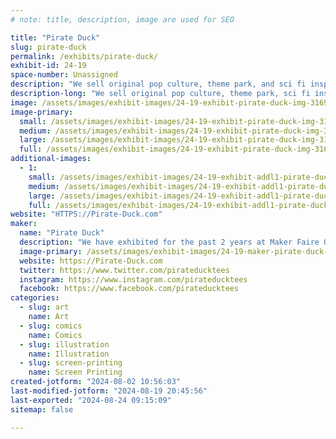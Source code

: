 ```yaml
---
# note: title, description, image are used for SEO

title: "Pirate Duck"
slug: pirate-duck
permalink: /exhibits/pirate-duck/
exhibit-id: 24-19
space-number: Unassigned
description: "We sell original pop culture, theme park, and sci fi inspired designs that are fun and unique."
description-long: "We sell original pop culture, theme park, sci fi inspired design. These designs are fun and unique and are sure to bring out your inner child or sense of humor. We also offer custom apparel. You can choose from ready made designs and combine them your favorite garnet color. "
image: /assets/images/exhibit-images/24-19-exhibit-pirate-duck-img-3169-large.jpeg
image-primary: 
  small: /assets/images/exhibit-images/24-19-exhibit-pirate-duck-img-3169-small.jpeg
  medium: /assets/images/exhibit-images/24-19-exhibit-pirate-duck-img-3169-medium.jpeg
  large: /assets/images/exhibit-images/24-19-exhibit-pirate-duck-img-3169-large.jpeg
  full: /assets/images/exhibit-images/24-19-exhibit-pirate-duck-img-3169-full.jpeg
additional-images: 
  - 1:
    small: /assets/images/exhibit-images/24-19-exhibit-addl1-pirate-duck-img-3166-small.jpeg
    medium: /assets/images/exhibit-images/24-19-exhibit-addl1-pirate-duck-img-3166-medium.jpeg
    large: /assets/images/exhibit-images/24-19-exhibit-addl1-pirate-duck-img-3166-large.jpeg
    full: /assets/images/exhibit-images/24-19-exhibit-addl1-pirate-duck-img-3166-full.jpeg
website: "HTTPS://Pirate-Duck.com"
maker: 
  name: "Pirate Duck"
  description: "We have exhibited for the past 2 years at Maker Faire Orlando. We sell pop culture tees as well as create your own garments for our various designs. This allows people to choose their favorite design and garment colors and combine the both together."
  image-primary: /assets/images/exhibit-images/24-19-maker-pirate-duck-b9c48436-fb94-48b5-94ee-6fb0cbaf0d97-medium.jpeg
  website: https://Pirate-Duck.com
  twitter: https://www.twitter.com/pirateducktees
  instagram: https://www.instagram.com/pirateducktees
  facebook: https://www.facebook.com/pirateducktees
categories: 
  - slug: art
    name: Art
  - slug: comics
    name: Comics
  - slug: illustration
    name: Illustration
  - slug: screen-printing
    name: Screen Printing
created-jotform: "2024-08-02 10:56:03"
last-modified-jotform: "2024-08-19 20:45:56"
last-exported: "2024-08-24 09:15:09"
sitemap: false

---
```

